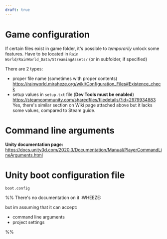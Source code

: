 ```yaml
---
draft: true
---
```

# Game configuration

If certain files exist in game folder, it's possible to *temporarily* unlock some features.
Have to be located in `Rain World/RainWorld_Data/StreamingAssets/` (or in subfolder, if specified)

There are 2 types:
- proper file name (sometimes with proper contents)
	https://rainworld.miraheze.org/wiki/Configuration_Files#Existence_check
- setup values in `setup.txt` file (**Dev Tools must be enabled**)
	https://steamcommunity.com/sharedfiles/filedetails/?id=2979934883
	Yes, there's similar section on Wiki page attached above but it lacks some values, compared to Steam guide.
# Command line arguments
**Unity documentation page:**
https://docs.unity3d.com/2020.3/Documentation/Manual/PlayerCommandLineArguments.html

# Unity boot configuration file
`boot.config`

%%
There's no documentation on it :WHEEZE:

but im assuming that it can accept:
- command line arguments
- project settings

%%